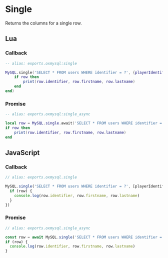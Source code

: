 # Single

Returns the columns for a single row.

## Lua

### Callback

```lua
-- alias: exports.oxmysql:single

MySQL.single('SELECT * FROM users WHERE identifier = ?', {playerIdentifier}, function(row)
    if row then
        print(row.identifier, row.firstname, row.lastname)
    end
end)
```

### Promise

```lua
-- alias: exports.oxmysql:single_async

local row = MySQL.single.await('SELECT * FROM users WHERE identifier = ?', {playerIdentifier})
if row then
    print(row.identifier, row.firstname, row.lastname)
end
```

## JavaScript

### Callback

```js
// alias: exports.oxmysql.single

MySQL.single('SELECT * FROM users WHERE identifier = ?', [playerIdentifier],(row) => {
  if (row) {
    console.log(row.identifier, row.firstname, row.lastname)
  }
})
```

### Promise

```js
// alias: exports.oxmysql.single_async

const row = await MySQL.single('SELECT * FROM users WHERE identifier = ?', [playerIdentifier])
if (row) {
  console.log(row.identifier, row.firstname, row.lastname)
}
```

